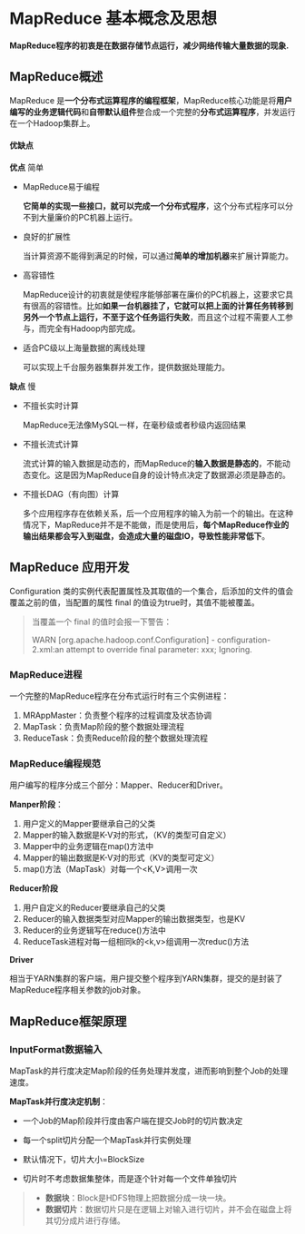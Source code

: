 # MapReduce 基本概念及思想

**MapReduce程序的初衷是在数据存储节点运行，减少网络传输大量数据的现象.**

## MapReduce概述

MapReduce 是**一个分布式运算程序的编程框架**，MapReduce核心功能是将**用户编写的业务逻辑代码**和**自带默认组件**整合成一个完整的**分布式运算程序**，并发运行在一个Hadoop集群上。

#### 优缺点

**优点** 简单

* MapReduce易于编程

  **它简单的实现一些接口，就可以完成一个分布式程序**，这个分布式程序可以分不到大量廉价的PC机器上运行。

* 良好的扩展性

  当计算资源不能得到满足的时候，可以通过**简单的增加机器**来扩展计算能力。

* 高容错性

  MapReduce设计的初衷就是使程序能够部署在廉价的PC机器上，这要求它具有很高的容错性。比如**如果一台机器挂了，它就可以把上面的计算任务转移到另外一个节点上运行，不至于这个任务运行失败**，而且这个过程不需要人工参与，而完全有Hadoop内部完成。

* 适合PC级以上海量数据的离线处理

  可以实现上千台服务器集群并发工作，提供数据处理能力。

**缺点** 慢

* 不擅长实时计算

  MapReduce无法像MySQL一样，在毫秒级或者秒级内返回结果

* 不擅长流式计算

  流式计算的输入数据是动态的，而MapReduce的**输入数据是静态的**，不能动态变化。这是因为MapReduce自身的设计特点决定了数据源必须是静态的。

* 不擅长DAG（有向图）计算

  多个应用程序存在依赖关系，后一个应用程序的输入为前一个的输出。在这种情况下，MapReduce并不是不能做，而是使用后，**每个MapReduce作业的输出结果都会写入到磁盘，会造成大量的磁盘IO，导致性能非常低下**。

## MapReduce 应用开发

Configuration 类的实例代表配置属性及其取值的一个集合，后添加的文件的值会覆盖之前的值，当配置的属性 final 的值设为true时，其值不能被覆盖。

> 当覆盖一个 final 的值时会报一下警告：
>
> WARN [org.apache.hadoop.conf.Configuration] - configuration-2.xml:an attempt to override final parameter: xxx;  Ignoring.

### MapReduce进程

一个完整的MapReduce程序在分布式运行时有三个实例进程：

1. MRAppMaster：负责整个程序的过程调度及状态协调
2. MapTask：负责Map阶段的整个数据处理流程
3. ReduceTask：负责Reduce阶段的整个数据处理流程

### MapReduce编程规范

用户编写的程序分成三个部分：Mapper、Reducer和Driver。

**Manper阶段**：

1. 用户定义的Mapper要继承自己的父类
2. Mapper的输入数据是K-V对的形式，（KV的类型可自定义）
3. Mapper中的业务逻辑在map()方法中
4. Mapper的输出数据是K-V对的形式（KV的类型可定义）
5. map()方法（MapTask）对每一个<K,V>调用一次

**Reducer阶段**

1. 用户自定义的Reducer要继承自己的父类
2. Reducer的输入数据类型对应Mapper的输出数据类型，也是KV
3. Reducer的业务逻辑写在reduce()方法中
4. ReduceTask进程对每一组相同k的<k,v>组调用一次reduc()方法

**Driver**

​	相当于YARN集群的客户端，用户提交整个程序到YARN集群，提交的是封装了MapReduce程序相关参数的job对象。

## MapReduce框架原理

### InputFormat数据输入

MapTask的并行度决定Map阶段的任务处理并发度，进而影响到整个Job的处理速度。

**MapTask并行度决定机制**：

* 一个Job的Map阶段并行度由客户端在提交Job时的切片数决定

* 每一个split切片分配一个MapTask并行实例处理
* 默认情况下，切片大小=BlockSize
* 切片时不考虑数据集整体，而是逐个针对每一个文件单独切片

> * **数据块**：Block是HDFS物理上把数据分成一块一块。
> * **数据切片**：数据切片只是在逻辑上对输入进行切片，并不会在磁盘上将其切分成片进行存储。